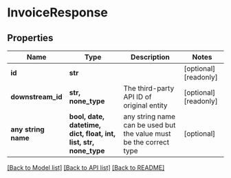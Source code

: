 # InvoiceResponse


## Properties
Name | Type | Description | Notes
------------ | ------------- | ------------- | -------------
**id** | **str** |  | [optional] [readonly] 
**downstream_id** | **str, none_type** | The third-party API ID of original entity | [optional] [readonly] 
**any string name** | **bool, date, datetime, dict, float, int, list, str, none_type** | any string name can be used but the value must be the correct type | [optional]

[[Back to Model list]](../../README.md#documentation-for-models) [[Back to API list]](../../README.md#documentation-for-api-endpoints) [[Back to README]](../../README.md)


